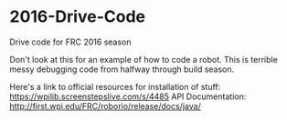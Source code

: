 # 2016-Drive-Code
Drive code for FRC 2016 season

Don't look at this for an example of how to code a robot.
This is terrible messy debugging code from halfway through build season.

Here's a link to official resources for installation of stuff: https://wpilib.screenstepslive.com/s/4485
API Documentation: http://first.wpi.edu/FRC/roborio/release/docs/java/
